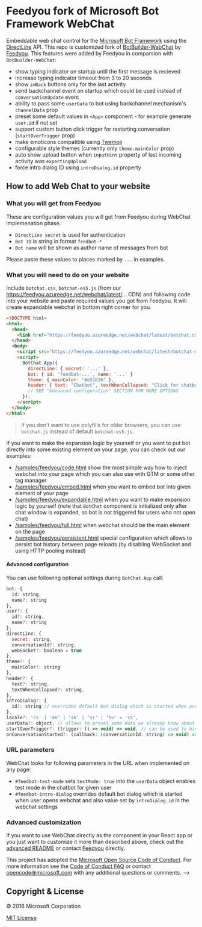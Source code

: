 # Feedyou fork of Microsoft Bot Framework WebChat

Embeddable web chat control for the [Microsoft Bot Framework](http://www.botframework.com) using the [DirectLine](https://docs.botframework.com/en-us/restapi/directline3/) API. This repo is customized fork of [BotBuilder-WebChat](https://github.com/Microsoft/BotFramework-WebChat) by [Feedyou](https://feedyou.agency). This features were added by Feedyou in comparsion with `BotBuilder-WebChat`:
  * show typing indicator on startup until the first message is recieved
  * increase typing indicator timeout from 3 to 20 seconds
  * show `imBack` buttons only for the last activity
  * send backchannel event on startup which could be used instead of `conversationUpdate` event
  * ability to pass some `userData` to bot using backchannel mechanism's `channelData` prop
  * preset some default values in `<App>` component - for example generate `user.id` if not set
  * support custom button click trigger for restarting conversation (`startOverTrigger` prop)
  * make emoticons compatible using [Twemoji](https://github.com/twitter/twemoji) 
  * configurable style themes (currently only `theme.mainColor` prop)
  * auto show upload button when `inputHint` property of last incoming activity was `expectingUpload`
  * force intro dialog ID using `introDialog.id` property

## How to add Web Chat to your website

### What you will get from Feedyou
These are configuration values you will get from Feedyou during WebChat implemenation phase.

  * `DirectLine secret` is used for authentication
  * `Bot ID` is string in format `feedbot-*`
  * `Bot name` will be shown as author name of messages from bot

Please paste these values to places marked by `...` in examples.

### What you will need to do on your website

Include `botchat.css`, `botchat-es5.js` (from our https://feedyou.azureedge.net/webchat/latest/... CDN) and following code into your website and paste required values you got from Feedyou. It will create expandable webchat in bottom right corner for you.

```HTML
<!DOCTYPE html>
<html>
  <head>
    <link href="https://feedyou.azureedge.net/webchat/latest/botchat.css" rel="stylesheet" />
  </head>
  <body>
    <script src="https://feedyou.azureedge.net/webchat/latest/botchat-es5.js"></script>
    <script>
      BotChat.App({
        directLine: { secret: '...' },                  
        bot: { id: 'feedbot-...', name: '...' }
        theme: { mainColor: "#e51836" },
        header: { text: "Chatbot", textWhenCollapsed: "Click for chatbot!" }
        // SEE "Advanced configuration" SECTION FOR MORE OPTIONS
      });
    </script>
  </body>
</html>
```

> If you don't want to use polyfills for older browsers, you can use `botchat.js` instead of default `botchat-es5.js`.

If you want to make the expansion logic by yourself or you want to put bot directly into some existing element on your page, you can check out our examples:
  - [/samples/feedyou/code.html](https://github.com/wearefeedyou/feedbot-webchat/blob/master/samples/feedyou/code.html) show the most simple way how to inject webchat into your page which you can also use with GTM or some other tag manager
  -	[/samples/feedyou/embed.html](https://github.com/wearefeedyou/feedbot-webchat/blob/master/samples/feedyou/embed.html)	when you want to embed bot into given element of your page
  -	[/samples/feedyou/expandable.html](https://github.com/wearefeedyou/feedbot-webchat/blob/master/samples/feedyou/expandable.html) when you want to make expansion logic by yourself (note that `BotChat` component is initialized only after chat window is expanded, so bot is not triggered for users who not open chat)
  - [/samples/feedyou/full.html](https://github.com/wearefeedyou/feedbot-webchat/blob/master/samples/feedyou/full.html) when webchat should be the main element on the page
  -	[/samples/feedyou/persistent.html](https://github.com/wearefeedyou/feedbot-webchat/blob/master/samples/feedyou/persistent.html) special configuration which allows to persist bot history between page reloads (by disabling WebSocket and using HTTP pooling instead)
  
#### Advanced configuration
You can use following optional settings during `BotChat.App` call:

```javascript
bot: {
  id: string,
  name?: string
},
user?: {
  id?: string,
  name?: string
},
directLine: {
  secret: string,
  conversationId?: string,
  webSocket?: boolean = true
},
theme?: {
  mainColor?: string
},
header?: {
  text?: string,
  textWhenCollapsed?: string,
},
introDialog?: {
  id?: string // overrides default bot dialog which is started when user opens webchat
},
locale?: 'cs' | 'en' | 'sk' | 'sr' | 'hu' = 'cs', 
userData?: object, // allows to preset some data we already know about user (email, phone, etc.)
startOverTrigger?: (trigger: () => void) => void, // can be used to binding onclick event on element which can be used to restart conversation
onConversationStarted?: (callback: (conversationId: string) => void) => void // can be used to store conversationId for new conversations (useful for history persistence)
```

<!---
* `/samples/standalone` has a slightly more sophisticated version of this code, great for testing
* You can reference to latest release like this, [https://cdn.botframework.com/botframework-webchat/latest/botchat.js](https://cdn.botframework.com/botframework-webchat/latest/botchat.js). Make sure you use the same version for both `botchat.css` and `botchat.js`.
   * You can also reference to a previously published build, for example, [https://cdn.botframework.com/botframework-webchat/0.11.4/botchat.js](https://cdn.botframework.com/botframework-webchat/0.11.4/botchat.js).
   * Or if you want to try out latest fixes as on our GitHub `master` branch, you can use [https://cdn.botframework.com/botframework-webchat/0.13.1-master.ea2166a/botchat.js](https://cdn.botframework.com/botframework-webchat/0.13.1-master.ea2166a/botchat.js). For all version information, you can find it on [NPM](https://www.npmjs.com/package/botframework-webchat?activeTab=versions).
* Don't want to depend on a CDN? Download the files and serve them up from your own website.
* Want to run a custom build of Web Chat? Clone this repo, [alter it](#customizing-web-chat), [build it](#building-web-chat), and reference your built `botchat.css` and `botchat.js` files.
* Go to the next level with [Advanced Web Chat](#advanced-web-chat)
* Running Web Chat inline may not work for some web pages. Read on for a solution.
-->

### URL parameters
WebChat looks for following parameters in the URL when implemented on any page:
  * `#feedbot-test-mode` sets `testMode: true` into the `userData` object enables test mode in the chatbot for given user
  * `#feedbot-intro-dialog` overrides default bot dialog which is started when user opens webchat and also value set by `introDialog.id` in the webchat settings 

### Advanced customization
If you want to use WebChat directly as the component in your React app or you just want to customize it more than described above, check out the [advanced README](https://github.com/wearefeedyou/feedbot-webchat/blob/master/README-ADVANCED.md) or contact [Feedyou](mailto:hello@feedyou.agency) directly.

This project has adopted the [Microsoft Open Source Code of Conduct](https://opensource.microsoft.com/codeofconduct/). For more information see the [Code of Conduct FAQ](https://opensource.microsoft.com/codeofconduct/faq/) or contact [opencode@microsoft.com](mailto:opencode@microsoft.com) with any additional questions or comments.
-->

## Copyright & License

© 2016 Microsoft Corporation

[MIT License](/LICENSE)
